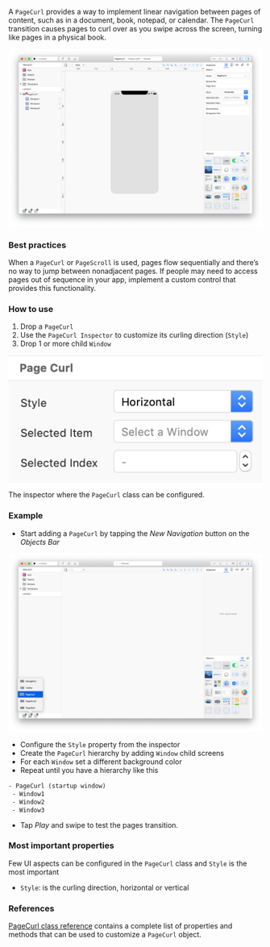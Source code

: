 A `PageCurl` provides a way to implement linear navigation between pages of content, such as in a document, book, notepad, or calendar. The `PageCurl` transition causes pages to curl over as you swipe across the screen, turning like pages in a physical book.

![PageCurl](../images/creo/PageCurl_main.png)

### Best practices
When a `PageCurl` or `PageScroll` is used, pages flow sequentially and there’s no way to jump between nonadjacent pages. If people may need to access pages out of sequence in your app, implement a custom control that provides this functionality.

### How to use
1. Drop a `PageCurl`
2. Use the `PageCurl Inspector` to customize its curling direction  (`Style`)
3. Drop 1 or more child `Window`

![PageCurl inspector](../images/creo/PageCurl_inspector.png)
The inspector where the `PageCurl` class can be configured.

### Example
- Start adding a `PageCurl` by tapping the _New Navigation_ button on the _Objects Bar_

![New Navigation](../images/creo/PageCurl2.png)

- Configure the `Style` property from the inspector
- Create the `PageCurl` hierarchy by adding `Window` child screens
- For each `Window` set a different background color
- Repeat until you have a hierarchy like this

```
- PageCurl (startup window)
 - Window1
 - Window2
 - Window3
```

- Tap _Play_ and swipe to test the pages transition.

### Most important properties
Few UI aspects can be configured in the `PageCurl` class and `Style` is the most important
- `Style`: is the curling direction, horizontal or vertical

### References
[PageCurl class reference](../classes/PageCurl.html) contains a complete list of properties and methods that can be used to customize a `PageCurl` object.
